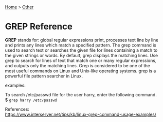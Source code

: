 [Home](../) > [Other](./)

# GREP Reference

**GREP** stands for: global regular expressions print, processes text line by line and prints any lines which match a specified pattern. The grep command is used to search text or searches the given file for lines containing a match to the given strings or words. By default, grep displays the matching lines. Use grep to search for lines of text that match one or many regular expressions, and outputs only the matching lines. Grep is considered to be one of the most useful commands on Linux and Unix-like operating systems. grep is a powerful file pattern searcher in Linux.

examples:

To search /etc/passwd file for the user harry, enter the following command.
$ `grep harry /etc/passwd`

References:  
https://www.interserver.net/tips/kb/linux-grep-command-usage-examples/

